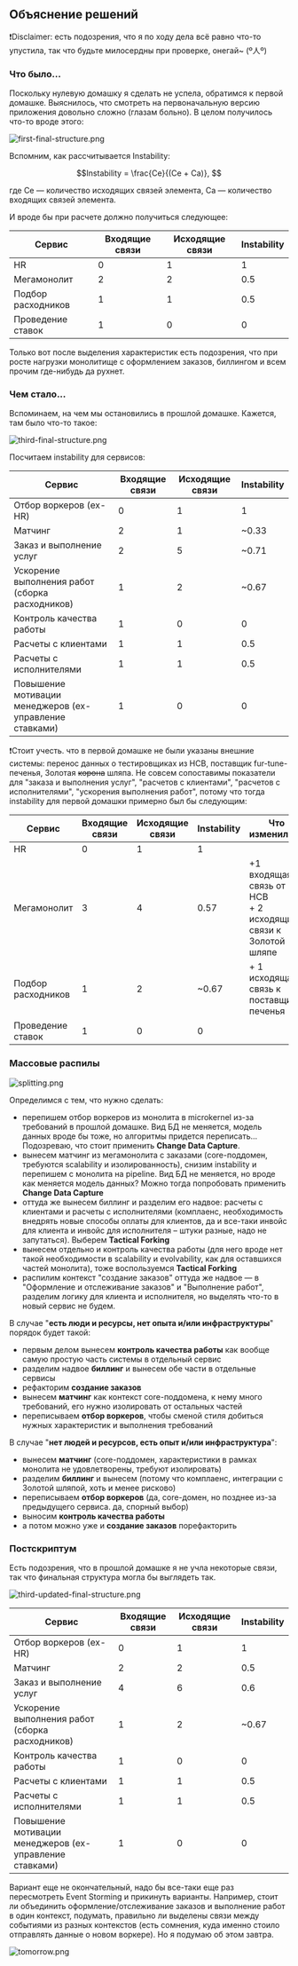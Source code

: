 ## Объяснение решений
❗️Disclaimer: есть подозрения, что я по ходу дела всё равно что-то упустила, так что будьте милосердны при проверке, онегай~ (º人º)

### Что было...
Поскольку нулевую домашку я сделать не успела, обратимся к первой домашке.
Выяснилось, что смотреть на первоначальную версию приложения довольно сложно (глазам больно).
В целом получилось что-то вроде этого:

![first-final-structure.png](https://github.com/RaileyHartheim/make-cats-free/blob/main/homework-04/first-final-structure-04.png?raw=true)

Вспомним, как рассчитывается Instability:

```math
Instability = \frac{Ce}{(Ce + Ca)}, 
```
где Ce — количество исходящих связей элемента, Ca — количество входящих связей элемента.

И вроде бы при расчете должно получиться следующее:

| Сервис             | Входящие связи | Исходящие связи | Instability |
| ------------------ | -------------- | --------------- | ----------- |
| HR                 | 0              | 1               | 1           |
| Мегамонолит        | 2              | 2               | 0.5         |
| Подбор расходников | 1              | 1               | 0.5         |
| Проведение ставок  | 1              | 0               | 0           |

Только вот после выделения характеристик есть подозрения, что при росте нагрузки монолитище с оформлением заказов, биллингом и всем прочим где-нибудь да рухнет.

### Чем стало...
Вспоминаем, на чем мы остановились в прошлой домашке. Кажется, там было что-то такое:

![third-final-structure.png](https://github.com/RaileyHartheim/make-cats-free/blob/main/homework-04/third-final-structure-04.png?raw=true)

Посчитаем instability для сервисов:

| Сервис                                                  | Входящие связи | Исходящие связи | Instability |
| ------------------------------------------------------- | -------------- | --------------- | ----------- |
| Отбор воркеров (ex-HR)                                  | 0              | 1               | 1           |
| Матчинг                                                 | 2              | 1               | ~0.33       |
| Заказ и выполнение услуг                                | 2              | 5               | ~0.71       |
| Ускорение выполнения работ (сборка расходников)         | 1              | 2               | ~0.67       |
| Контроль качества работы                                | 1              | 0               | 0           |
| Расчеты с клиентами                                     | 1              | 1               | 0.5         |
| Расчеты с исполнителями                                 | 1              | 1               | 0.5         |
| Повышение мотивации менеджеров (ex-управление ставками) | 1              | 0               | 0           |

❗️Стоит учесть. что в первой домашке не были указаны внешние системы: перенос данных о тестировщиках из НСВ, поставщик fur-tune-печенья, Золотая ~~корона~~ шляпа. Не совсем сопоставимы показатели для "заказа и выполнения услуг", "расчетов с клиентами", "расчетов с исполнителями", "ускорения выполнения работ", потому что тогда instability для первой домашки примерно был бы следующим:

| Сервис             | Входящие связи | Исходящие связи | Instability | Что изменилось                                                  |
| ------------------ | -------------- | --------------- | ----------- | --------------------------------------------------------------- |
| HR                 | 0              | 1               | 1           |                                                                 |
| Мегамонолит        | 3              | 4               | 0.57        | +1 входящая связь от HCB<br>+ 2 исходящие связи к Золотой шляпе |
| Подбор расходников | 1              | 2               | ~0.67       | + 1 исходящая связь к поставщику печенья                        |
| Проведение ставок  | 1              | 0               | 0           |                                                                 |

### Массовые распилы
![splitting.png](https://github.com/RaileyHartheim/make-cats-free/blob/main/homework-04/splitting.png?raw=true)

Определимся с тем, что нужно сделать:
- перепишем отбор воркеров из монолита в microkernel из-за требований в прошлой домашке. Вид БД не меняется, модель данных вроде бы тоже, но алгоритмы придется переписать... Подозреваю, что стоит применить **Change Data Capture**.
- вынесем матчинг из мегамонолита с заказами (core-поддомен, требуются scalability и изолированность), снизим instability и перепишем с монолита на pipeline. Вид БД не меняется, но вроде как меняется модель данных? Можно тогда попробовать применить **Change Data Capture**
-  оттуда же вынесем биллинг и разделим его надвое: расчеты с клиентами и расчеты с исполнителями (комплаенс, необходимость внедрять новые способы оплаты для клиентов, да и все-таки инвойс для клиента и инвойс для исполнителя – штуки разные, надо не запутаться). Выберем **Tactical Forking**
-  вынесем отдельно и контроль качества работы (для него вроде нет такой необходимости в scalability и evolvability, как для оставшихся частей монолита), тоже воспользуемся **Tactical Forking**
- распилим контекст "создание заказов" оттуда же надвое — в "Оформление и отслеживание заказов" и "Выполнение работ", разделим логику для клиента и исполнителя, но выделять что-то в новый сервис не будем.


В случае "**есть люди и ресурсы, нет опыта и/или инфраструктуры**" порядок будет такой:
- первым делом вынесем **контроль качества работы** как вообще самую простую часть системы в отдельный сервис
- разделим надвое **биллинг** и вынесем обе части в отдельные сервисы
- рефакторим **создание заказов**
- вынесем **матчинг** как контекст core-поддомена, к нему много требований, его нужно изолировать от остальных частей
- переписываем **отбор воркеров**, чтобы сменой стиля добиться нужных характеристик и выполнения требований

В случае "**нет людей и ресурсов, есть опыт и/или инфраструктура**":
- вынесем **матчинг** (core-поддомен, характеристики в рамках монолита не удовлетворены, требуют изолировать)
- разделим **биллинг** и вынесем (потому что комплаенс, интеграции с Золотой шляпой, хоть и менее рисково)
- переписываем **отбор воркеров** (да, core-домен, но позднее из-за предыдущего сервиса. да, спорный выбор)
- выносим **контроль качества работы**
- а потом можно уже и **создание заказов** порефакторить

### Постскриптум

Есть подозрения, что в прошлой домашке я не учла некоторые связи, так что финальная структура могла бы выглядеть так.

![third-updated-final-structure.png](https://github.com/RaileyHartheim/make-cats-free/blob/main/homework-04/third-upd-final-structure-04.png?raw=true)

| Сервис                                                  | Входящие связи | Исходящие связи | Instability |
| ------------------------------------------------------- | -------------- | --------------- | ----------- |
| Отбор воркеров (ex-HR)                                  | 0              | 1               | 1           |
| Матчинг                                                 | 2              | 2               | 0.5         |
| Заказ и выполнение услуг                                | 4              | 6               | 0.6         |
| Ускорение выполнения работ (сборка расходников)         | 1              | 2               | ~0.67       |
| Контроль качества работы                                | 1              | 0               | 0           |
| Расчеты с клиентами                                     | 1              | 1               | 0.5         |
| Расчеты с исполнителями                                 | 1              | 1               | 0.5         |
| Повышение мотивации менеджеров (ex-управление ставками) | 1              | 0               | 0           |

Вариант еще не окончательный, надо бы все-таки еще раз пересмотреть Event Storming и прикинуть варианты. Например, стоит ли объединить оформление/отслеживание заказов и выполнение работ в один контекст, подумать, правильно ли выделены связи между событиями из разных контекстов (есть сомнения, куда именно стоило отправлять данные о новом воркере). Но я подумаю об этом завтра.

![tomorrow.png](https://github.com/RaileyHartheim/make-cats-free/blob/main/homework-04/tomorrow.png?raw=true)
